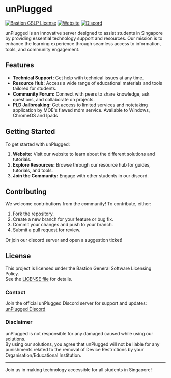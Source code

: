 # unPlugged
[![Bastion GSLP License](https://img.shields.io/badge/Bastion-GSLP%20v2.0-blue)](LICENSE.md)
[![Website](https://img.shields.io/website?url=http%3A%2F%2Funplugged.bastionsg.rf.gd%2F)](https://unplugged.bastionsg.rf.gd)
[![Discord](https://img.shields.io/discord/1324722556472918016)](https://discord.gg/fNZEGTNyYR)


unPlugged is an innovative server designed to assist students in Singapore by providing essential technology support and resources. Our mission is to enhance the learning experience through seamless access to information, tools, and community engagement.

## Features

- **Technical Support:** Get help with technical issues at any time.
- **Resource Hub:** Access a wide range of educational materials and tools tailored for students.
- **Community Forum:** Connect with peers to share knowledge, ask questions, and collaborate on projects.
- **PLD Jailbreaking:** Get access to limited services and notetaking application by MOE's flawed mdm service. Avaliable to Windows, ChromeOS and Ipads

## Getting Started

To get started with unPlugged:

1. **Website:** Visit our website to learn about the different solutions and tutorials.
2. **Explore Resources:** Browse through our resource hub for guides, tutorials, and tools.
3. **Join the Community:** Engage with other students in our discord.

## Contributing

We welcome contributions from the community! To contribute, either:

1. Fork the repository.
2. Create a new branch for your feature or bug fix.
3. Commit your changes and push to your branch.
4. Submit a pull request for review.

Or join our discord server and open a suggestion ticket!
 
 ## License
This project is licensed under the Bastion General Software Licensing Policy.  
See the [LICENSE file](https://unplugged.bastionsg.rf.gd/licensepage.html) for details.
  
### Contact
Join the official unPlugged Discord server for support and updates: [unPlugged Discord](https://discord.gg/fNZEGTNyYR)

### Disclaimer
unPlugged is not responsible for any damaged caused while using our solutions.  
By using our solutions, you agree that unPlugged will not be liable for any punishments related to the removal of Device Restrictions by your Organisation/Educational Institution.

---

Join us in making technology accessible for all students in Singapore!
